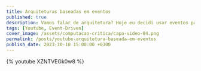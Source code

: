```yaml
---
title: Arquiteturas baseadas em eventos
published: true
description: Vamos falar de arquitetura? Hoje eu decidi usar eventos para tentar definir o que são estilos arquiteturais e como podemos definir um estilo arquitetural. O foco principal é falar sobre arquitetura fazendo uma pequena taxonomia em sistemas baseados em eventos como estudo de caso.
tags: [Youtube, Event-Driven]
cover_image: /assets/computacao-critica/capa-video-04.png
permalink: /posts/youtube-arquitetura-baseada-em-eventos
publish_date: 2023-10-10 15:00:00 +0300
---
```



{% youtube XZNTVEGk0w8 %}